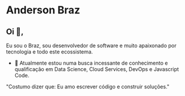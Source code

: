 # Anderson Braz

## Oi 👋, 
Eu sou o Braz, sou desenvolvedor de software e muito apaixonado por tecnologia e todo este ecossistema. 

- :footprints: Atualmente estou numa busca incessante de conhecimento e qualificação em Data Science, Cloud Services, DevOps e Javascript Code.

"Costumo dizer que: Eu amo escrever código e construir soluções." 

